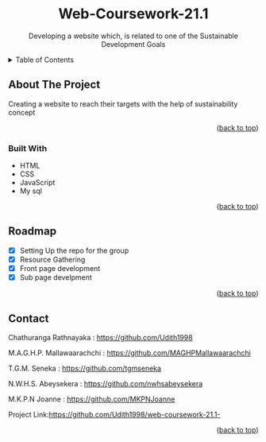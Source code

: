 <div id="top"></div>
<h1 align="center">Web-Coursework-21.1</h1>
<p align="center"> Developing a website which, is related to one of the Sustainable Development Goals </p>
<details>
  <summary>Table of Contents</summary>
  <ol>
    <li>
      <a href="#about-the-project">About The Project</a>
      <ul>
        <li><a href="#built-with">Built With</a></li>
      </ul>
    <li><a href="#roadmap">Roadmap</a></li>
    <li><a href="#contact">Contact</a></li>
    <li><a href="#acknowledgments">Acknowledgments</a></li>
  </ol>
</details>


## About The Project
Creating a website to reach their targets with the help of sustainability concept

<p align="right">(<a href="#top">back to top</a>)</p>

### Built With
* HTML
* CSS
* JavaScript
* My sql

<p align="right">(<a href="#top">back to top</a>)</p>

## Roadmap
- [x] Setting Up the repo for the group
- [x] Resource Gathering
- [x] Front page development
- [x] Sub page develpment

<p align="right">(<a href="#top">back to top</a>)</p>

## Contact
Chathuranga Rathnayaka : https://github.com/Udith1998

M.A.G.H.P. Mallawaarachchi : https://github.com/MAGHPMallawaarachchi

T.G.M. Seneka : https://github.com/tgmseneka

N.W.H.S. Abeysekera : https://github.com/nwhsabeysekera

M.K.P.N Joanne  :  https://github.com/MKPNJoanne

Project Link:https://github.com/Udith1998/web-coursework-21.1-
<p align="right">(<a href="#top">back to top</a>)</p>



  
  
    
